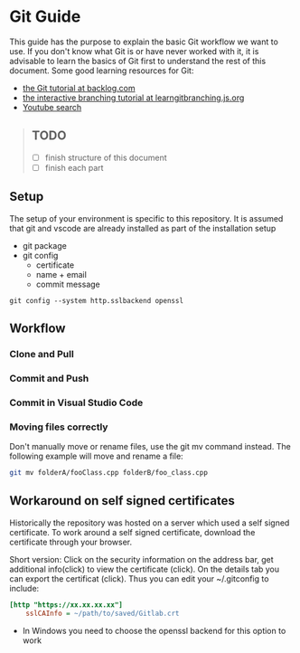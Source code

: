 <!--
********************************************************************************
* Copyright (C) 2017-2020 German Aerospace Center (DLR). 
* Eclipse ADORe, Automated Driving Open Research https://eclipse.org/adore
*
* This program and the accompanying materials are made available under the 
* terms of the Eclipse Public License 2.0 which is available at
* http://www.eclipse.org/legal/epl-2.0.
*
* SPDX-License-Identifier: EPL-2.0 
*
* Contributors: 
*  Thomas Lobig
********************************************************************************
-->


# Git Guide

This guide has the purpose to explain the basic Git workflow we want to use. If you don't know what Git is or have never worked with it, it is advisable to learn the basics of Git first to understand the rest of this document. Some good learning resources for Git:

* [the Git tutorial at backlog.com](https://backlog.com/git-tutorial/)
* [the interactive branching tutorial at learngitbranching.js.org](http://learngitbranching.js.org/)
* [Youtube search](https://www.youtube.com/results?search_query=git+tutorial)

> ## TODO
>
> * [ ] finish structure of this document
> * [ ] finish each part

## Setup

The setup of your environment is specific to this repository. It is assumed that git and vscode are already installed as part of the installation setup

* git package
* git config
  * certificate
  * name + email
  * commit message



~~~batch
git config --system http.sslbackend openssl
~~~

## Workflow

### Clone and Pull

### Commit and Push

### Commit in Visual Studio Code

### Moving files correctly

Don't manually move or rename files, use the git mv command instead. The following example will move and rename a file:

~~~bash
git mv folderA/fooClass.cpp folderB/foo_class.cpp
~~~

## Workaround on self signed certificates

Historically the repository was hosted on a server which used a self signed certificate. To work around a self signed certificate, download the certificate through your browser.

Short version: Click on the security information on the address bar, get additional info(click) to view the certificate (click). On the details tab you can export the certificat (click). Thus you can edit your ~/.gitconfig to include:

```ini
[http "https://xx.xx.xx.xx"]
    sslCAInfo = ~/path/to/saved/Gitlab.crt
```

* In Windows you need to choose the openssl backend for this option to work